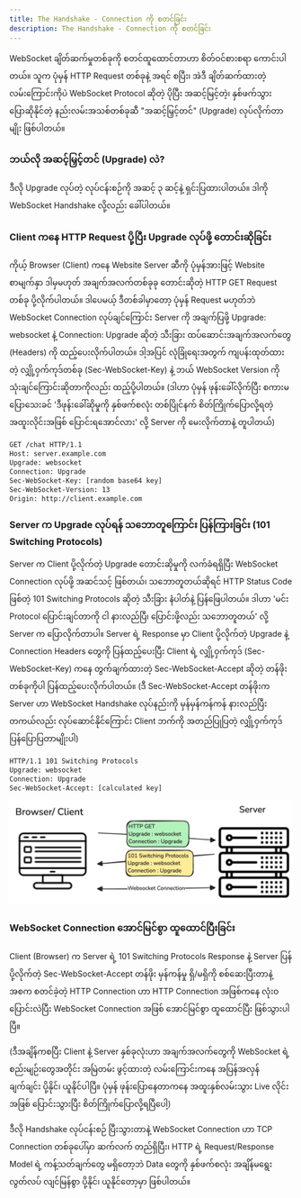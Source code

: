 ```yaml
---
title: The Handshake - Connection ကို စတင်ခြင်း
description: The Handshake - Connection ကို စတင်ခြင်း
---
```


WebSocket ချိတ်ဆက်မှုတစ်ခုကို စတင်ထူထောင်တာဟာ စိတ်ဝင်စားစရာ ကောင်းပါတယ်။ သူက ပုံမှန် HTTP Request တစ်ခုနဲ့ အရင် စပြီး၊ အဲဒီ ချိတ်ဆက်ထားတဲ့ လမ်းကြောင်းကိုပဲ WebSocket Protocol ဆိုတဲ့ ပိုပြီး အဆင့်မြင့်တဲ့၊ နှစ်ဖက်သွား ပြောဆိုနိုင်တဲ့ နည်းလမ်းအသစ်တစ်ခုဆီ "အဆင့်မြှင့်တင်" (Upgrade) လုပ်လိုက်တာမျိုး ဖြစ်ပါတယ်။

### ဘယ်လို အဆင့်မြှင့်တင် (Upgrade) လဲ?

ဒီလို Upgrade လုပ်တဲ့ လုပ်ငန်းစဉ်ကို အဆင့် ၃ ဆင့်နဲ့ ရှင်းပြထားပါတယ်။ ဒါကို WebSocket Handshake လို့လည်း ခေါ်ပါတယ်။

### Client ကနေ HTTP Request ပို့ပြီး Upgrade လုပ်ဖို့ တောင်းဆိုခြင်း

ကိုယ့် Browser (Client) ကနေ Website Server ဆီကို ပုံမှန်အားဖြင့် Website စာမျက်နှာ ဒါမှမဟုတ် အချက်အလက်တစ်ခုခု တောင်းဆိုတဲ့ HTTP GET Request တစ်ခု ပို့လိုက်ပါတယ်။ ဒါပေမယ့် ဒီတစ်ခါမှာတော့ ပုံမှန် Request မဟုတ်ဘဲ WebSocket Connection လုပ်ချင်ကြောင်း Server ကို အချက်ပြဖို့ Upgrade: websocket နဲ့ Connection: Upgrade ဆိုတဲ့ သီးခြား ထပ်ဆောင်းအချက်အလက်တွေ (Headers) ကို ထည့်ပေးလိုက်ပါတယ်။ ဒါ့အပြင် လုံခြုံရေးအတွက် ကျပန်းထုတ်ထားတဲ့ လျှို့ဝှက်ကုဒ်တစ်ခု (Sec-WebSocket-Key) နဲ့ ဘယ် WebSocket Version ကို သုံးချင်ကြောင်းဆိုတာကိုလည်း ထည့်ပို့ပါတယ်။
(ဒါဟာ ပုံမှန် ဖုန်းခေါ်လိုက်ပြီး စကားမပြောသေးခင် 'ဒီဖုန်းခေါ်ဆိုမှုကို နှစ်ဖက်စလုံး တစ်ပြိုင်နက် စိတ်ကြိုက်ပြောလို့ရတဲ့ အထူးလိုင်းအဖြစ် ပြောင်းရအောင်လား' လို့ Server ကို မေးလိုက်တာနဲ့ တူပါတယ်)

```
GET /chat HTTP/1.1
Host: server.example.com
Upgrade: websocket
Connection: Upgrade
Sec-WebSocket-Key: [random base64 key]
Sec-WebSocket-Version: 13
Origin: http://client.example.com
```

### Server က Upgrade လုပ်ရန် သဘောတူကြောင်း ပြန်ကြားခြင်း (101 Switching Protocols)

Server က Client ပို့လိုက်တဲ့ Upgrade တောင်းဆိုမှုကို လက်ခံရရှိပြီး WebSocket Connection လုပ်ဖို့ အဆင်သင့် ဖြစ်တယ်၊ သဘောတူတယ်ဆိုရင် HTTP Status Code ဖြစ်တဲ့ 101 Switching Protocols ဆိုတဲ့ သီးခြား နံပါတ်နဲ့ ပြန်ဖြေပါတယ်။ ဒါဟာ 'မင်း Protocol ပြောင်းချင်တာကို ငါ နားလည်ပြီ၊ ပြောင်းဖို့လည်း သဘောတူတယ်' လို့ Server က ပြောလိုက်တာပါ။ Server ရဲ့ Response မှာ Client ပို့လိုက်တဲ့ Upgrade နဲ့ Connection Headers တွေကို ပြန်ထည့်ပေးပြီး Client ရဲ့ လျှို့ဝှက်ကုဒ် (Sec-WebSocket-Key) ကနေ တွက်ချက်ထားတဲ့ Sec-WebSocket-Accept ဆိုတဲ့ တန်ဖိုးတစ်ခုကိုပါ ပြန်ထည့်ပေးလိုက်ပါတယ်။
(ဒီ Sec-WebSocket-Accept တန်ဖိုးက Server ဟာ WebSocket Handshake လုပ်နည်းကို မှန်မှန်ကန်ကန် နားလည်ပြီး တကယ်လည်း လုပ်ဆောင်နိုင်ကြောင်း Client ဘက်ကို အတည်ပြုပြတဲ့ လျှို့ဝှက်ကုဒ် ပြန်ပြောပြတာမျိုးပါ)

```
HTTP/1.1 101 Switching Protocols
Upgrade: websocket
Connection: Upgrade
Sec-WebSocket-Accept: [calculated key]
```
<div class='flex justify-center p-4'>
<img class="mx-auto" src="/src/assets/http-upgrade.png" alt="HTTP request response" width="700" height="auto">
</div>

### WebSocket Connection အောင်မြင်စွာ ထူထောင်ပြီးခြင်း

Client (Browser) က Server ရဲ့ 101 Switching Protocols Response နဲ့ Server ပြန်ပို့လိုက်တဲ့ Sec-WebSocket-Accept တန်ဖိုး မှန်ကန်မှု ရှိ/မရှိကို စစ်ဆေးပြီးတာနဲ့ အစက စတင်ခဲ့တဲ့ HTTP Connection ဟာ HTTP Connection အဖြစ်ကနေ လုံးဝ ပြောင်းလဲပြီး WebSocket Connection အဖြစ် အောင်မြင်စွာ ထူထောင်ပြီး ဖြစ်သွားပါပြီ။

(ဒီအချိန်ကစပြီး Client နဲ့ Server နှစ်ခုလုံးဟာ အချက်အလက်တွေကို WebSocket ရဲ့ စည်းမျဉ်းတွေအတိုင်း အမြဲတမ်း ဖွင့်ထားတဲ့ လမ်းကြောင်းကနေ အပြန်အလှန် ချက်ချင်း ပို့နိုင်၊ ယူနိုင်ပါပြီ။ ပုံမှန် ဖုန်းပြောနေတာကနေ အထူးနှစ်လမ်းသွား Live လိုင်းအဖြစ် ပြောင်းသွားပြီး စိတ်ကြိုက်ပြောလို့ရပြီပေါ့)

ဒီလို Handshake လုပ်ငန်းစဉ် ပြီးသွားတာနဲ့ WebSocket Connection ဟာ TCP Connection တစ်ခုပေါ်မှာ ဆက်လက် တည်ရှိပြီး၊ HTTP ရဲ့ Request/Response Model ရဲ့ ကန့်သတ်ချက်တွေ မရှိတော့ဘဲ Data တွေကို နှစ်ဖက်စလုံး အချိန်မရွေး လွတ်လပ် လျင်မြန်စွာ ပို့နိုင်၊ ယူနိုင်တော့မှာ ဖြစ်ပါတယ်။
